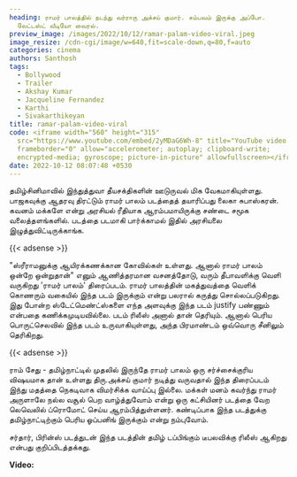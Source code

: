 ```yaml
---
heading: ராமர் பாலத்தில் நடந்து வர்ராரு அக்சய் குமார். சம்பவம் இருக்கு அப்போ.
  லேட்டஸ்ட் வீடியோ வைரல்.
preview_image: /images/2022/10/12/ramar-palam-video-viral.jpeg
image_resize: /cdn-cgi/image/w=640,fit=scale-down,q=80,f=auto
categories: cinema
authors: Santhosh
tags:
  - Bollywood
  - Trailer
  - Akshay Kumar
  - Jacqueline Fernandez
  - Karthi
  - Sivakarthikeyan
title: ramar-palam-video-viral
code: <iframe width="560" height="315"
  src="https://www.youtube.com/embed/2yMDaG6Wh-8" title="YouTube video player"
  frameborder="0" allow="accelerometer; autoplay; clipboard-write;
  encrypted-media; gyroscope; picture-in-picture" allowfullscreen></iframe>
date: 2022-10-12 08:07:48 +0530
---
```

தமிழ்சினிமாவில் இந்துத்துவா தீயசக்திகளின் ஊடுருவல் மிக வேகமாகியுள்ளது. பாஜகவுக்கு ஆதரவு திரட்டும் ராமர் பாலம் படத்தைத் தயாரிப்பது லைகா சுபாஸ்கரன். கவனம் மக்களே என்று அரசியல் ரீதியாக ஆரம்பமாயிருக்கு சண்டை சமூக வலைத்தளங்களில். படத்தை படமாகி பார்க்காமல் இதில் அரசியலை இழுத்துவிட்டிருக்காங்க.

{{< adsense >}}

"ஸ்ரீராமனுக்கு ஆயிரக்கணக்கான கோவில்கள் உள்ளது.  ஆனால் ராமர் பாலம் ஒன்றே ஒன்றுதான்" எனும் ஆணித்தரமான வசனத்தோடு, வரும் தீபாவளிக்கு வெளி வருகிறது 'ராமர் பாலம்'  திரைப்படம்.  ராமர் பாலத்தின் மகத்துவத்தை வெளிக் கொணரும் வகையில் இந்த படம் இருக்கும் என்று பலரால் கருத்து சொல்லப்படுகிறது. இது போன்ற ஸ்டேட்மெண்ட்ஸ்களை எந்த அளவுக்கு இந்த படம் justify பண்ணும் என்பதை கணிக்கமுடியவில்லை. படம் ரிலீஸ் அனால் தான் தெரியும். ஆனால் பெரிய பொருட்செலவில் இந்த படம் உருவாகியுள்ளது, அந்த பிரமாண்டம் ஒவ்வொரு சீனிலும் தெரிகிறது.

{{< adsense >}}

ராம் சேது - தமிழ்நாட்டில் முதலில் இருந்தே ராமர் பாலம் ஒரு சர்ச்சைக்குரிய விஷயமாக தான் உள்ளது திரு.அக்சய் குமார் நடித்து வருவதால் இந்த திரைப்படம் இந்து மதத்தை நெகடிவாக விமர்சிக்க வாய்ப்பு இல்லை. மக்கள் மனம் கவர்ந்து ராமர் அருளாலே நல்ல வசூல் பெற வாழ்த்துவோம் என்று ஒரு கட்சியினர் படத்தை வேற லெவெலில் ப்ரொமோட் செய்ய ஆரம்பித்துள்ளனர். கண்டிப்பாக இந்த படத்துக்கு தமிழ்நாட்டிற்கும் பெரிய ஓப்பனிங் இருக்கும் என்று நம்புவோம்.

சர்தார், பிரின்ஸ் படத்துடன் இந்த படத்தின் தமிழ் டப்பிங்கும் டீபலவிக்கு ரிலீஸ் ஆகிறது என்பது குறிப்பிடத்தக்கது.

**Video:**